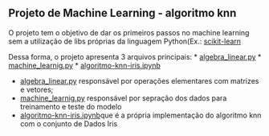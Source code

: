 ## Projeto de Machine Learning - algoritmo knn

O projeto tem o objetivo de dar os primeiros passos no machine learning sem a utilização de libs próprias da linguagem Python(Ex.: [scikit-learn](https://scikit-learn.org/stable/)

Dessa forma, o projeto apresenta 3 arquivos principais:
      * [algebra_linear.py](https://github.com/Luiz-FelipeDev/knn-algorithm/blob/main/main/algebra_linear.py)
      * [machine_learnig.py](https://github.com/Luiz-FelipeDev/knn-algorithm/blob/main/main/machine_learning.py)
      * [algoritmo-knn-iris.ipynb](https://github.com/Luiz-FelipeDev/knn-algorithm/blob/main/main/algoritmo-knn-iris.ipynb)

* [algebra_linear.py](https://github.com/Luiz-FelipeDev/knn-algorithm/blob/main/main/algebra_linear.py) responsável por operações elementares com matrizes e vetores;
*  [machine_learnig.py](https://github.com/Luiz-FelipeDev/knn-algorithm/blob/main/main/machine_learning.py) responsável por sepração dos dados para treinamento e teste do modelo
* [algoritmo-knn-iris.ipynb](https://github.com/Luiz-FelipeDev/knn-algorithm/blob/main/main/algoritmo-knn-iris.ipynb)que é a própria implementação do algoritmo knn com o conjunto de Dados Iris
